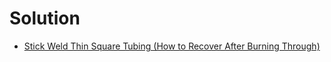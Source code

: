 # Solution
- [Stick Weld Thin Square Tubing (How to Recover After Burning Through)](https://youtu.be/F3xBi-XNadA)
